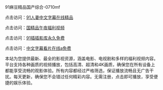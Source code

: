91麻豆精品国产综合-0710mf

点击访问：<a href="https://heiliaoxqkkct.pages.dev">91人妻中文字幕在线精品</a>

点击访问：<a href="https://heiliaoxwd5i8.pages.dev">国精品午夜福利视频</a>

点击访问：<a href="https://heiliaowt0d7p.pages.dev">91插插影库永久免费</a>

点击访问：<a href="https://heiliaoga6s9v.pages.dev">中文字幕看片在线a免费</a>

本站为您提供最新、最全的影视资源，涵盖电影、电视剧和多样的福利视频内容。平台支持各种画质的视频播放，包括高清、超清和4K画质，确保您在所有设备上都能享受流畅的观影体验。所有内容都经过严格筛选，保证播放流畅且无广告干扰。每天更新，确保您不会错过任何精彩内容。无需注册，点击即可播放，享受便捷的娱乐体验。

<span style="display:none;">[Canonical link](https://github.com/td20250710/td10 ）</span>
